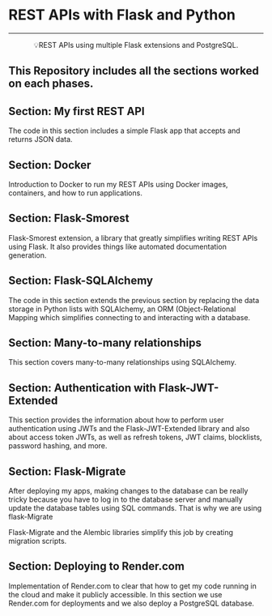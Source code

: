 # REST APIs with Flask and Python



---

<p align = "center">💡REST APIs using multiple Flask extensions and PostgreSQL.</p>

## This Repository includes all the sections worked on each phases. 

## Section: My first REST API

The code in this section includes a simple Flask app that accepts and returns JSON data.

## Section: Docker

Introduction to Docker to run my REST APIs using Docker images, containers, and how to run applications.

## Section: Flask-Smorest

Flask-Smorest extension, a library that greatly simplifies writing REST APIs using Flask. It also provides things like automated documentation generation.

## Section: Flask-SQLAlchemy

The code in this section extends the previous section by replacing the data storage in Python lists with SQLAlchemy, an ORM (Object-Relational Mapping which simplifies connecting to and interacting with a database.

## Section: Many-to-many relationships

This section covers many-to-many relationships using SQLAlchemy.

## Section: Authentication with Flask-JWT-Extended

This section provides the information about how to perform user authentication using JWTs and the Flask-JWT-Extended library and also about access token JWTs, as well as refresh tokens, JWT claims, blocklists, password hashing, and more.

## Section: Flask-Migrate

After deploying my apps, making changes to the database can be really tricky because you have to log in to the database server and manually update the database tables using SQL commands. That is why we are using flask-Migrate

Flask-Migrate and the Alembic libraries simplify this job by creating migration scripts.

## Section: Deploying to Render.com

Implementation of Render.com to clear that how to get my code running in the cloud and make it publicly accessible. In this section we use Render.com for deployments and we also deploy a PostgreSQL database.
